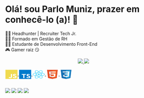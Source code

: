 
# Olá! sou Parlo Muniz, prazer em conhecê-lo (a)! 👋<br>
🤸‍♂️ Headhunter | Recruiter Tech Jr.<br>
👨‍🎓 Formado em Gestão de RH<br>
👩‍💻 Estudante de Desenvolvimento Front-End<br>
🎮 Gamer raiz 😏


<div align="center">
  <a href="https://github.com/techmuniz">
  <img height="180em" src="https://github-readme-stats.vercel.app/api?username=techmuniz&show_icons=true&theme=dracula&include_all_commits=true&count_private=true"/>
  <img height="180em" src="https://github-readme-stats.vercel.app/api/top-langs/?username=techmuniz&layout=compact&langs_count=7&theme=dracula"/>
</div>

  <div style="display: inline_block"><br>
  <img align="center" alt="techmuniz-Js" height="30" width="40" src="https://raw.githubusercontent.com/devicons/devicon/master/icons/javascript/javascript-plain.svg">
  <img align="center" alt="techmuniz-Ts" height="30" width="40" src="https://raw.githubusercontent.com/devicons/devicon/master/icons/typescript/typescript-plain.svg">
  <img align="center" alt="techmuniz-React" height="30" width="40" src="https://raw.githubusercontent.com/devicons/devicon/master/icons/react/react-original.svg">
  <img align="center" alt="techmuniz-HTML" height="30" width="40" src="https://raw.githubusercontent.com/devicons/devicon/master/icons/html5/html5-original.svg">
  <img align="center" alt="techmuniz-CSS" height="30" width="40" src="https://raw.githubusercontent.com/devicons/devicon/master/icons/css3/css3-original.svg">


</div>


  ##

<div> 
  <a href="https://t.me/pmuniz" target="_blank"><img src="https://img.shields.io/badge/Telegram-2CA5E0?style=for-the-badge&logo=telegram&logoColor=white"></a>
  <a href="https://www.instagram.com/paulom_carioca" target="_blank"><img src="https://img.shields.io/badge/-Instagram-%23E4405F?style=for-the-badge&logo=instagram&logoColor=white" target="_blank"></a>
 <a href = "mailto:paulomunizjw@gmail.com"><img src="https://img.shields.io/badge/-Gmail-%23333?style=for-the-badge&logo=gmail&logoColor=white" target="_blank"></a>
 <a href="https://www.linkedin.com/in/paulormuniz/" target="_blank"><img src="https://img.shields.io/badge/-LinkedIn-%230077B5?style=for-the-badge&logo=linkedin&logoColor=white" target="_blank"></a> 

</div>
